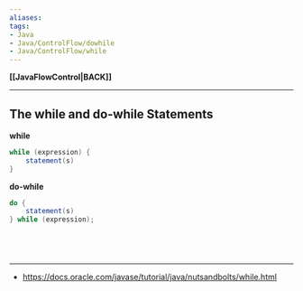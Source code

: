 ```yaml
---
aliases:
tags:
- Java
- Java/ControlFlow/dowhile
- Java/ControlFlow/while
---
```

**[[JavaFlowControl|BACK]]**

---
## The while and do-while Statements
**while**
```java
while (expression) {
	statement(s)
}
```

**do-while**
```java
do {
	statement(s)
} while (expression);
```

<br>

# 
---
- https://docs.oracle.com/javase/tutorial/java/nutsandbolts/while.html